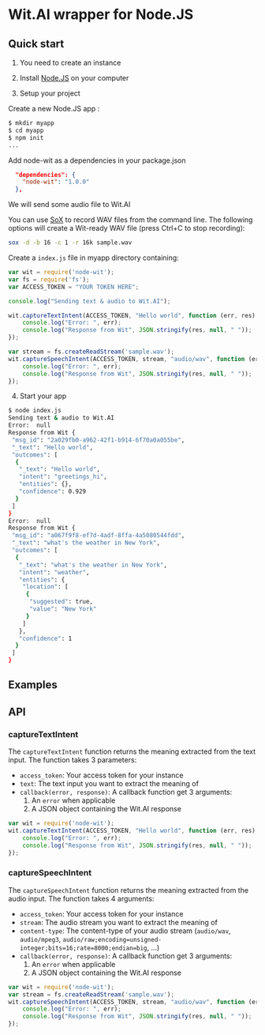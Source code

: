 # Wit.AI wrapper for Node.JS

## Quick start

1. You need to create an instance

2. Install [Node.JS](http://nodejs.org/) on your computer

3. Setup your project 

Create a new Node.JS app :

```bash
$ mkdir myapp
$ cd myapp
$ npm init
...
```

Add node-wit as a dependencies in your package.json

```json
  "dependencies": {
    "node-wit": "1.0.0"	
  },	
```

We will send some audio file to Wit.AI

You can use [SoX](http://sox.sourceforge.net) to record WAV files from the command line. 
The following options will create a Wit-ready WAV file (press Ctrl+C to stop recording):

```bash
sox -d -b 16 -c 1 -r 16k sample.wav
```

Create a `index.js` file in myapp directory containing:

```javascript
var wit = require('node-wit');
var fs = require('fs');
var ACCESS_TOKEN = "YOUR TOKEN HERE";

console.log("Sending text & audio to Wit.AI");

wit.captureTextIntent(ACCESS_TOKEN, "Hello world", function (err, res) {
    console.log("Error: ", err);
    console.log("Response from Wit", JSON.stringify(res, null, " "));
});

var stream = fs.createReadStream('sample.wav');
wit.captureSpeechIntent(ACCESS_TOKEN, stream, "audio/wav", function (err, res) {
    console.log("Error: ", err);
    console.log("Response from Wit", JSON.stringify(res, null, " "));
});
```

4. Start your app

```bash
$ node index.js
Sending text & audio to Wit.AI
Error:  null
Response from Wit {
 "msg_id": "2a029fb0-a962-42f1-b914-6f70a0a055be",
 "_text": "Hello world",
 "outcomes": [
  {
   "_text": "Hello world",
   "intent": "greetings_hi",
   "entities": {},
   "confidence": 0.929
  }
 ]
}
Error:  null
Response from Wit {
 "msg_id": "a067f9f8-ef7d-4adf-8ffa-4a5080544fdd",
 "_text": "what's the weather in New York",
 "outcomes": [
  {
   "_text": "what's the weather in New York",
   "intent": "weather",
   "entities": {
    "location": [
     {
      "suggested": true,
      "value": "New York"
     }
    ]
   },
   "confidence": 1
  }
 ]
}
```

## Examples


## API

### captureTextIntent

The `captureTextIntent` function returns the meaning extracted from the text
input. The function takes 3 parameters:
- `access_token`: Your access token for your instance
- `text`: The text input you want to extract the meaning of
- `callback(error, response)`: A callback function get 3 arguments:
    1. An `error` when applicable
    2. A JSON object containing the Wit.AI response
    
```javascript
var wit = require('node-wit');
wit.captureTextIntent(ACCESS_TOKEN, "Hello world", function (err, res) {
    console.log("Error: ", err);
    console.log("Response from Wit", JSON.stringify(res, null, " "));
});
```

### captureSpeechIntent

The `captureSpeechIntent` function returns the meaning extracted from the audio
input. The function takes 4 arguments:
- `access_token`: Your access token for your instance
- `stream`: The audio stream you want to extract the meaning of
- `content-type`: The content-type of your audio stream (`audio/wav`, `audio/mpeg3`, 
`audio/raw;encoding=unsigned-integer;bits=16;rate=8000;endian=big`, ...)
- `callback(error, response)`: A callback function get 3 arguments:
    1. An `error` when applicable
    2. A JSON object containing the Wit.AI response
    
```javascript
var wit = require('node-wit');
var stream = fs.createReadStream('sample.wav');
wit.captureSpeechIntent(ACCESS_TOKEN, stream, "audio/wav", function (err, res) {
    console.log("Error: ", err);
    console.log("Response from Wit", JSON.stringify(res, null, " "));
});
```
